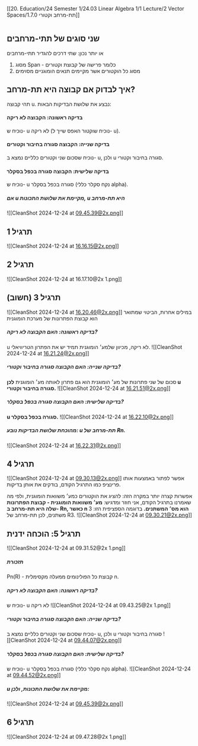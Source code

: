 [[20. Education/24 Semester 1/24.03 Linear Algebra 1/1 Lecture/2 Vector Spaces/1.7.0 תת-מרחב וקטורי]]
```table-of-contents
```
## שני סוגים של תתי-מרחבים
או יותר נכון: שתי דרכים להגדיר תתי-מרחבים
1. מסוג Span - כלומר פרישה של קבוצת וקטורים
2. מסוג כל הוקטורים אשר מקיימים תנאים הומוגניים מסוימים
## איך לבדוק אם קבוצה היא תת-מרחב?
תהי קבוצה u. נבצע את שלושת הבדיקות הבאות:
#### בדיקה ראשונה: הקבוצה לא ריקה
נוכיח ש- u לא ריקה (נוכיח שוקטור האפס שייך ל- u).
#### בדיקה שנייה: הקבוצה סגורה בחיבור וקטורים
נוכיח שסכום שני וקטורים כלליים נמצא ב- u,
ולכן u סגורה בחיבור וקטורי.
#### בדיקה שלישית: הקבוצה סגורה בכפל בסקלר
נוכיח ש- u סגורה בכפל בסקלר (נקח סקלר כללי alpha).
##### אם u מקיימת את שלושת התכונות, u היא תת-מרחב
![[CleanShot 2024-12-24 at 09.45.39@2x.png]]
## תרגיל 1
![[CleanShot 2024-12-24 at 16.16.15@2x.png]]
## תרגיל 2
![[CleanShot 2024-12-24 at 16.17.10@2x 1.png]]
## תרגיל 3 (חשוב)
![[CleanShot 2024-12-24 at 16.20.46@2x.png]]
במילים אחרות, הביטוי שמתואר הוא קבוצת הפתרונות של מערכת הומוגנית
##### בדיקה ראשונה: האם הקבוצה לא ריקה?
u לא ריקה, מכיוון שלמע׳ הומוגנית תמיד יש את הפתרון הטריוויאלי.
![[CleanShot 2024-12-24 at 16.21.24@2x.png]]
##### בדיקה שנייה: האם הקבוצה סגורה בחיבור וקטורי?
סכום של שני פתרונות של מע׳ הומוגנית הוא גם פתרון לאותה מע׳ הומוגנית
**לכן u סגורה בחיבור וקטורי.**
![[CleanShot 2024-12-24 at 16.21.51@2x.png]]
##### בדיקה שלישית: האם הקבוצה סגורה בכפל בסקלר?
**u סגורה בכפל בסקלר.**
![[CleanShot 2024-12-24 at 16.22.10@2x.png]]
##### מהוכחת שלושת הבדיקות נובע: u תת-מרחב של Rn.
![[CleanShot 2024-12-24 at 16.22.31@2x.png]]
## תרגיל 4
![[CleanShot 2024-12-24 at 09.30.13@2x.png]]
אפשר לפתור באמצעות אותו פרינציפ כמו התרגיל הקודם, בודקים את אותן בדיקות.

אפשרות קצרה יותר במקרה הזה:
להציג את הוקטורים כמע׳ משוואות הומוגנית, ולפי מה שאמרנו בתרגיל הקודם, אני חוזר ומדגיש:
**מע׳ משוואות הומוגנית - קבוצת הפתרונות שלה היא תת-מרחב ב- Rn, כאשר n הוא מס׳ המשתנים.**
בדוגמה הספציפית הזו: 3 משתנים, לכן תת-מרחב של R3.
![[CleanShot 2024-12-24 at 09.30.21@2x.png]]
## תרגיל 5: הוכחה ידנית
![[CleanShot 2024-12-24 at 09.31.52@2x 1.png]]
##### תזכורת
Pn(R) - קבוצת כל הפולינומים ממעלה מקסימלית n.
##### בדיקה ראשונה: האם הקבוצה לא ריקה?
נוכיח ש- u לא ריקה
![[CleanShot 2024-12-24 at 09.43.25@2x 1.png]]
##### בדיקה שנייה: האם הקבוצה סגורה בחיבור וקטורי?
נוכיח שסכום שני וקטורים כלליים נמצא ב- u,
ולכן u סגורה בחיבור וקטורי
![[CleanShot 2024-12-24 at 09.44.07@2x.png]]
##### בדיקה שלישית: האם הקבוצה סגורה בכפל בסקלר?
נוכיח ש- u סגורה בכפל בסקלר (נקח סקלר כללי alpha).
![[CleanShot 2024-12-24 at 09.44.52@2x.png]]
##### u מקיימת את שלושת התכונות, ולכן:
![[CleanShot 2024-12-24 at 09.45.39@2x.png]]
## תרגיל 6
![[CleanShot 2024-12-24 at 09.47.28@2x 1.png]]